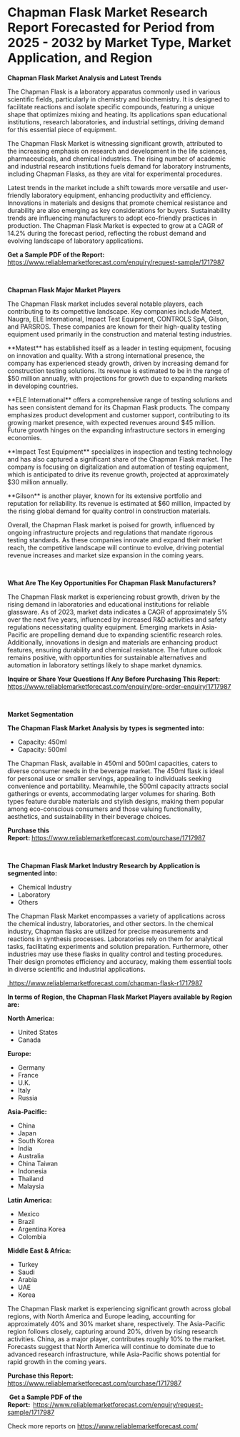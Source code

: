 <p><h1>Chapman Flask Market Research Report Forecasted for Period from 2025 -  2032 by Market Type, Market Application, and Region</h1></p><p><strong>Chapman Flask Market Analysis and Latest Trends</strong></p>
<p><p>The Chapman Flask is a laboratory apparatus commonly used in various scientific fields, particularly in chemistry and biochemistry. It is designed to facilitate reactions and isolate specific compounds, featuring a unique shape that optimizes mixing and heating. Its applications span educational institutions, research laboratories, and industrial settings, driving demand for this essential piece of equipment.</p><p>The Chapman Flask Market is witnessing significant growth, attributed to the increasing emphasis on research and development in the life sciences, pharmaceuticals, and chemical industries. The rising number of academic and industrial research institutions fuels demand for laboratory instruments, including Chapman Flasks, as they are vital for experimental procedures. </p><p>Latest trends in the market include a shift towards more versatile and user-friendly laboratory equipment, enhancing productivity and efficiency. Innovations in materials and designs that promote chemical resistance and durability are also emerging as key considerations for buyers. Sustainability trends are influencing manufacturers to adopt eco-friendly practices in production. The Chapman Flask Market is expected to grow at a CAGR of 14.2% during the forecast period, reflecting the robust demand and evolving landscape of laboratory applications.</p></p>
<p><strong>Get a Sample PDF of the Report:&nbsp;</strong> <a href="https://www.reliablemarketforecast.com/enquiry/request-sample/1717987?utm_campaign=3200&utm_medium=2&utm_source=Github&utm_content=ia&utm_term=01042025&utm_id=chapman-flask">https://www.reliablemarketforecast.com/enquiry/request-sample/1717987</a></p>
<p>&nbsp;</p>
<p><strong>Chapman Flask Major Market Players</strong></p>
<p><p>The Chapman Flask market includes several notable players, each contributing to its competitive landscape. Key companies include Matest, Naugra, ELE International, Impact Test Equipment, CONTROLS SpA, Gilson, and PARSROS. These companies are known for their high-quality testing equipment used primarily in the construction and material testing industries.</p><p>**Matest** has established itself as a leader in testing equipment, focusing on innovation and quality. With a strong international presence, the company has experienced steady growth, driven by increasing demand for construction testing solutions. Its revenue is estimated to be in the range of $50 million annually, with projections for growth due to expanding markets in developing countries.</p><p>**ELE International** offers a comprehensive range of testing solutions and has seen consistent demand for its Chapman Flask products. The company emphasizes product development and customer support, contributing to its growing market presence, with expected revenues around $45 million. Future growth hinges on the expanding infrastructure sectors in emerging economies.</p><p>**Impact Test Equipment** specializes in inspection and testing technology and has also captured a significant share of the Chapman Flask market. The company is focusing on digitalization and automation of testing equipment, which is anticipated to drive its revenue growth, projected at approximately $30 million annually.</p><p>**Gilson** is another player, known for its extensive portfolio and reputation for reliability. Its revenue is estimated at $60 million, impacted by the rising global demand for quality control in construction materials.</p><p>Overall, the Chapman Flask market is poised for growth, influenced by ongoing infrastructure projects and regulations that mandate rigorous testing standards. As these companies innovate and expand their market reach, the competitive landscape will continue to evolve, driving potential revenue increases and market size expansion in the coming years.</p></p>
<p>&nbsp;</p>
<p><strong>What Are The Key Opportunities For Chapman Flask Manufacturers?</strong></p>
<p><p>The Chapman Flask market is experiencing robust growth, driven by the rising demand in laboratories and educational institutions for reliable glassware. As of 2023, market data indicates a CAGR of approximately 5% over the next five years, influenced by increased R&D activities and safety regulations necessitating quality equipment. Emerging markets in Asia-Pacific are propelling demand due to expanding scientific research roles. Additionally, innovations in design and materials are enhancing product features, ensuring durability and chemical resistance. The future outlook remains positive, with opportunities for sustainable alternatives and automation in laboratory settings likely to shape market dynamics.</p></p>
<p><strong>Inquire or Share Your Questions If Any Before Purchasing This Report:</strong> <a href="https://www.reliablemarketforecast.com/enquiry/pre-order-enquiry/1717987?utm_campaign=3200&utm_medium=2&utm_source=Github&utm_content=ia&utm_term=01042025&utm_id=chapman-flask">https://www.reliablemarketforecast.com/enquiry/pre-order-enquiry/1717987</a></p>
<p>&nbsp;</p>
<p><strong>Market Segmentation</strong></p>
<p><strong>The Chapman Flask Market Analysis by types is segmented into:</strong></p>
<p><ul><li>Capacity: 450ml</li><li>Capacity: 500ml</li></ul></p>
<p><p>The Chapman Flask, available in 450ml and 500ml capacities, caters to diverse consumer needs in the beverage market. The 450ml flask is ideal for personal use or smaller servings, appealing to individuals seeking convenience and portability. Meanwhile, the 500ml capacity attracts social gatherings or events, accommodating larger volumes for sharing. Both types feature durable materials and stylish designs, making them popular among eco-conscious consumers and those valuing functionality, aesthetics, and sustainability in their beverage choices.</p></p>
<p><strong>Purchase this Report:&nbsp;</strong><a href="https://www.reliablemarketforecast.com/purchase/1717987?utm_campaign=3200&utm_medium=2&utm_source=Github&utm_content=ia&utm_term=01042025&utm_id=chapman-flask">https://www.reliablemarketforecast.com/purchase/1717987</a></p>
<p>&nbsp;</p>
<p><strong>The Chapman Flask Market Industry Research by Application is segmented into:</strong></p>
<p><ul><li>Chemical Industry</li><li>Laboratory</li><li>Others</li></ul></p>
<p><p>The Chapman Flask Market encompasses a variety of applications across the chemical industry, laboratories, and other sectors. In the chemical industry, Chapman flasks are utilized for precise measurements and reactions in synthesis processes. Laboratories rely on them for analytical tasks, facilitating experiments and solution preparation. Furthermore, other industries may use these flasks in quality control and testing procedures. Their design promotes efficiency and accuracy, making them essential tools in diverse scientific and industrial applications.</p></p>
<p><a href="https://www.reliablemarketforecast.com/chapman-flask-r1717987?utm_campaign=3200&utm_medium=2&utm_source=Github&utm_content=ia&utm_term=01042025&utm_id=chapman-flask">&nbsp;https://www.reliablemarketforecast.com/chapman-flask-r1717987</a></p>
<p><strong>In terms of Region, the Chapman Flask Market Players available by Region are:</strong></p>
<p>
    <p> <strong> North America: </strong>
        <ul>
            <li>United States</li>
            <li>Canada</li>
        </ul>
        </p> 
    <p> <strong> Europe: </strong>
        <ul>
            <li>Germany</li>
            <li>France</li>
            <li>U.K.</li>
            <li>Italy</li>
            <li>Russia</li>
        </ul>
        </p> 
    <p> <strong> Asia-Pacific: </strong>
        <ul>
            <li>China</li>
            <li>Japan</li>
            <li>South Korea</li>
            <li>India</li>
            <li>Australia</li>
            <li>China Taiwan</li>
            <li>Indonesia</li>
            <li>Thailand</li>
            <li>Malaysia</li>
        </ul>
        </p> 
    <p> <strong> Latin America: </strong>
        <ul>
            <li>Mexico</li>
            <li>Brazil</li>
            <li>Argentina Korea</li>
            <li>Colombia</li>
        </ul>
        </p> 
    <p> <strong> Middle East & Africa: </strong>
        <ul>
            <li>Turkey</li>
            <li>Saudi</li>
            <li>Arabia</li>
            <li>UAE</li>
            <li>Korea</li>
        </ul>
    </p>
    </p>
<p><p>The Chapman Flask market is experiencing significant growth across global regions, with North America and Europe leading, accounting for approximately 40% and 30% market share, respectively. The Asia-Pacific region follows closely, capturing around 20%, driven by rising research activities. China, as a major player, contributes roughly 10% to the market. Forecasts suggest that North America will continue to dominate due to advanced research infrastructure, while Asia-Pacific shows potential for rapid growth in the coming years.</p></p>
<p><strong>Purchase this Report: </strong><a href="https://www.reliablemarketforecast.com/purchase/1717987?utm_campaign=3200&utm_medium=2&utm_source=Github&utm_content=ia&utm_term=01042025&utm_id=chapman-flask">https://www.reliablemarketforecast.com/purchase/1717987</a></p>
<p>&nbsp;<strong>Get a Sample PDF of the Report:&nbsp;&nbsp;</strong><a href="https://www.reliablemarketforecast.com/enquiry/request-sample/1717987?utm_campaign=3200&utm_medium=2&utm_source=Github&utm_content=ia&utm_term=01042025&utm_id=chapman-flask">https://www.reliablemarketforecast.com/enquiry/request-sample/1717987</a></p>
<p><strong></strong></p>
<p>Check more reports on <a href="https://www.reliablemarketforecast.com/?utm_campaign=3200&utm_medium=2&utm_source=Github&utm_content=ia&utm_term=01042025&utm_id=chapman-flask">https://www.reliablemarketforecast.com/</a></p>